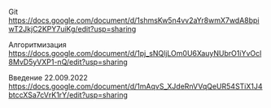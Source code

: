 Git
https://docs.google.com/document/d/1shmsKw5n4vv2aYr8wmX7wdA8bpiwT2JkjC2KPY7uiKg/edit?usp=sharing

Алгоритмизация
https://docs.google.com/document/d/1pj_sNQljLOm0U6XauyNUbrO1iYvOcl8MvD5yVXP1-nQ/edit?usp=sharing

Введение 22.009.2022
https://docs.google.com/document/d/1mAqvS_XJdeRnVVqQeUR54STiX1J4btccXSa7cVrK1rY/edit?usp=sharing
